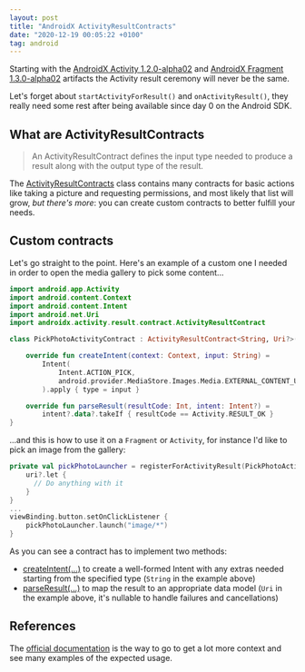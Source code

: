 ```yaml
---
layout: post
title: "AndroidX ActivityResultContracts"
date: "2020-12-19 00:05:22 +0100"
tag: android
---
```

Starting with the [AndroidX Activity 1.2.0-alpha02](https://developer.android.com/jetpack/androidx/releases/activity#1.2.0-alpha02) and [AndroidX Fragment 1.3.0-alpha02](https://developer.android.com/jetpack/androidx/releases/fragment#1.3.0-alpha02) artifacts the Activity result ceremony will never be the same.

Let's forget about `startActivityForResult()` and `onActivityResult()`, they really need some rest after being available since day 0 on the Android SDK.

## What are ActivityResultContracts

> An ActivityResultContract defines the input type needed to produce a result along with the output type of the result.

The [ActivityResultContracts](https://developer.android.com/reference/androidx/activity/result/contract/ActivityResultContracts) class contains many contracts for basic actions like taking a picture and requesting permissions, and most likely that list will grow, *but there's more*: you can create custom contracts to better fulfill your needs.

## Custom contracts

Let's go straight to the point.
Here's an example of a custom one I needed in order to open the media gallery to pick some content...
```kotlin
import android.app.Activity
import android.content.Context
import android.content.Intent
import android.net.Uri
import androidx.activity.result.contract.ActivityResultContract

class PickPhotoActivityContract : ActivityResultContract<String, Uri?>() {

    override fun createIntent(context: Context, input: String) =
        Intent(
            Intent.ACTION_PICK,
            android.provider.MediaStore.Images.Media.EXTERNAL_CONTENT_URI
        ).apply { type = input }

    override fun parseResult(resultCode: Int, intent: Intent?) =
        intent?.data?.takeIf { resultCode == Activity.RESULT_OK }
}
```
...and this is how to use it on a `Fragment` or `Activity`, for instance I'd like to pick an image from the gallery:
```kotlin
private val pickPhotoLauncher = registerForActivityResult(PickPhotoActivityContract()) { uri ->
    uri?.let {
      // Do anything with it
    }
}
...
viewBinding.button.setOnClickListener {
    pickPhotoLauncher.launch("image/*")
}
```

As you can see a contract has to implement two methods:
- [createIntent(...)](https://developer.android.com/reference/androidx/activity/result/contract/ActivityResultContract#createIntent(android.content.Context,%20I)) to create a well-formed Intent with any extras needed starting from the specified type (`String` in the example above)
- [parseResult(...)](https://developer.android.com/reference/androidx/activity/result/contract/ActivityResultContract#parseResult(int,%20android.content.Intent)) to map the result to an appropriate data model (`Uri` in the example above, it's nullable to handle failures and cancellations)

## References

The [official documentation](https://developer.android.com/training/basics/intents/result) is the way to go to get a lot more context and see many examples of the expected usage.
